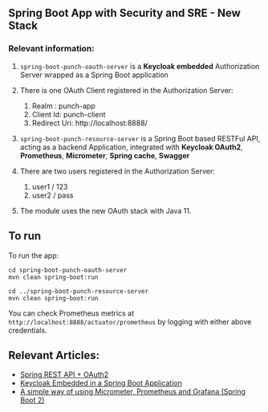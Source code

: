 ## Spring Boot App with Security and SRE - New Stack

### Relevant information:

1. `spring-boot-punch-oauth-server` is a **Keycloak embedded** Authorization Server wrapped as a Spring Boot application
2. There is one OAuth Client registered in the Authorization Server:
   1. Realm : punch-app
   2. Client Id: punch-client
   3. Redirect Uri: http://localhost:8888/
3. `spring-boot-punch-resource-server` is a Spring Boot based RESTFul API, acting as a backend Application, integrated with **Keycloak OAuth2**, **Prometheus**,  **Micrometer**, **Spring cache**, **Swagger**

4. There are two users registered in the Authorization Server:
   1. user1 / 123
   2. user2 / pass
5. The module uses the new OAuth stack with Java 11.

## To run

To run the app:

    cd spring-boot-punch-oauth-server
    mvn clean spring-boot:run
    
    cd ../spring-boot-punch-resource-server
    mvn clean spring-boot:run
    
You can check Prometheus metrics at `http://localhost:8888/actuator/prometheus` by logging with either above credentials.

## Relevant Articles:

- [Spring REST API + OAuth2](https://www.baeldung.com/rest-api-spring-oauth2-angular)
- [Keycloak Embedded in a Spring Boot Application](https://www.baeldung.com/keycloak-embedded-in-spring-boot-app)
- [A simple way of using Micrometer, Prometheus and Grafana (Spring Boot 2)](https://www.north-47.com/knowledge-base/a-simple-way-of-using-micrometer-prometheus-and-grafana-spring-boot-2/)
